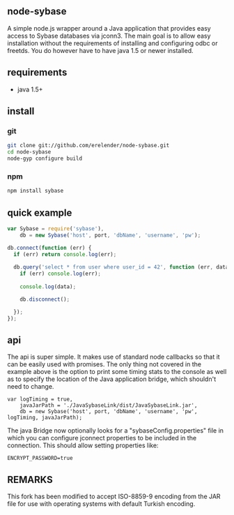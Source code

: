 node-sybase
---------

A simple node.js wrapper around a Java application that provides easy access to Sybase databases via jconn3. The main goal is to allow easy installation without the requirements of installing and configuring odbc or freetds. You do however have to have java 1.5 or newer installed.

requirements
------------

* java 1.5+

install
-------

### git

```bash
git clone git://github.com/erelender/node-sybase.git
cd node-sybase
node-gyp configure build
```
### npm

```bash
npm install sybase
```

quick example
-------------

```javascript
var Sybase = require('sybase'),
	db = new Sybase('host', port, 'dbName', 'username', 'pw');

db.connect(function (err) {
  if (err) return console.log(err);
  
  db.query('select * from user where user_id = 42', function (err, data) {
    if (err) console.log(err);
    
    console.log(data);

    db.disconnect();

  });
});
```

api
-------------

The api is super simple. It makes use of standard node callbacks so that it can be easily used with promises. The only thing not covered in the example above is the option to print some timing stats to the console as well as to specify the location of the Java application bridge, which shouldn't need to change.

```javascirpt 
var logTiming = true,
	javaJarPath = './JavaSybaseLink/dist/JavaSybaseLink.jar',
	db = new Sybase('host', port, 'dbName', 'username', 'pw', logTiming, javaJarPath);
```

The java Bridge now optionally looks for a "sybaseConfig.properties" file in which you can configure jconnect properties to be included in the connection. This should allow setting properties like:
```properties
ENCRYPT_PASSWORD=true
```

REMARKS
-------------

This fork has been modified to accept ISO-8859-9 encoding from the JAR file for use with operating systems with default Turkish encoding.
